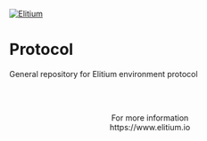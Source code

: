 <a href="https://www.elitium.io/wp-content/uploads/2018/12/logo-1.png" target="_blank"><img src="https://www.elitium.io/wp-content/uploads/2018/12/logo-1.png" border="0" alt="Elitium"></a>


# Protocol

General repository for Elitium environment protocol

<br>
<br>

<p align="center">For more information<br>
https://www.elitium.io</p>
